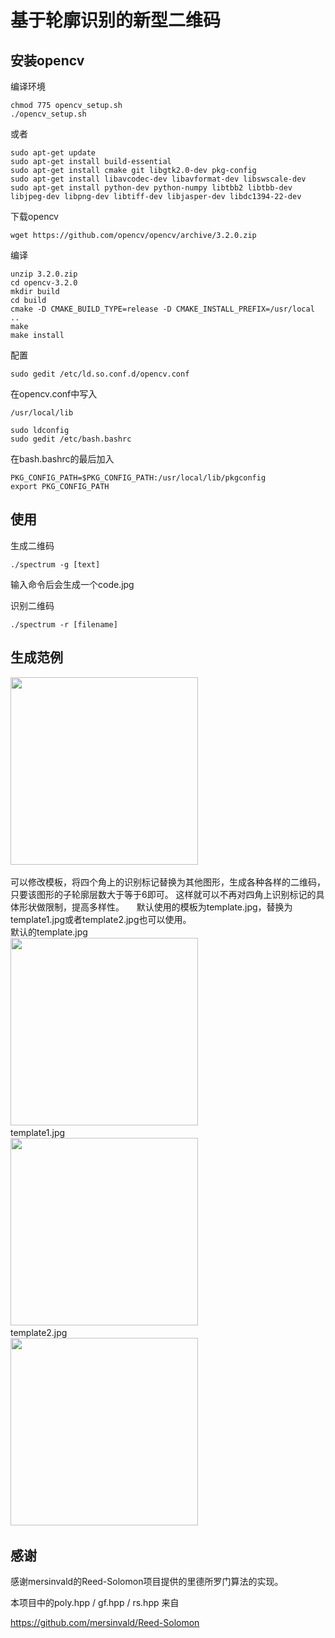 基于轮廓识别的新型二维码   
==================== 
安装opencv
---------
编译环境
```
chmod 775 opencv_setup.sh
./opencv_setup.sh
```
或者
```
sudo apt-get update
sudo apt-get install build-essential
sudo apt-get install cmake git libgtk2.0-dev pkg-config
sudo apt-get install libavcodec-dev libavformat-dev libswscale-dev
sudo apt-get install python-dev python-numpy libtbb2 libtbb-dev libjpeg-dev libpng-dev libtiff-dev libjasper-dev libdc1394-22-dev
```   
下载opencv
```
wget https://github.com/opencv/opencv/archive/3.2.0.zip
```
编译
```
unzip 3.2.0.zip
cd opencv-3.2.0
mkdir build
cd build
cmake -D CMAKE_BUILD_TYPE=release -D CMAKE_INSTALL_PREFIX=/usr/local ..
make
make install
```
配置
```
sudo gedit /etc/ld.so.conf.d/opencv.conf
```
在opencv.conf中写入
```
/usr/local/lib
```
        
```
sudo ldconfig
sudo gedit /etc/bash.bashrc
```
在bash.bashrc的最后加入
```
PKG_CONFIG_PATH=$PKG_CONFIG_PATH:/usr/local/lib/pkgconfig
export PKG_CONFIG_PATH
```
使用
-----------------
生成二维码   
```
./spectrum -g [text]
```
输入命令后会生成一个code.jpg

识别二维码
```
./spectrum -r [filename]
```
生成范例
------------- 
<img src="https://github.com/Borelset/spectrum_linux_version/blob/master/code.jpg" width = "300" height = "300" />   

可以修改模板，将四个角上的识别标记替换为其他图形，生成各种各样的二维码，只要该图形的子轮廓层数大于等于6即可。
这样就可以不再对四角上识别标记的具体形状做限制，提高多样性。    
默认使用的模板为template.jpg，替换为template1.jpg或者template2.jpg也可以使用。      
默认的template.jpg   
<img src="https://github.com/Borelset/spectrum_linux_version/blob/master/template.jpg" width = "300" height = "300" />      
template1.jpg   
<img src="https://github.com/Borelset/spectrum_linux_version/blob/master/template1.jpg" width = "300" height = "300" />      
template2.jpg   
<img src="https://github.com/Borelset/spectrum_linux_version/blob/master/template2.jpg" width = "300" height = "300" />      
   
感谢
---------------
感谢mersinvald的Reed-Solomon项目提供的里德所罗门算法的实现。
   
本项目中的poly.hpp / gf.hpp / rs.hpp 来自
   
https://github.com/mersinvald/Reed-Solomon
